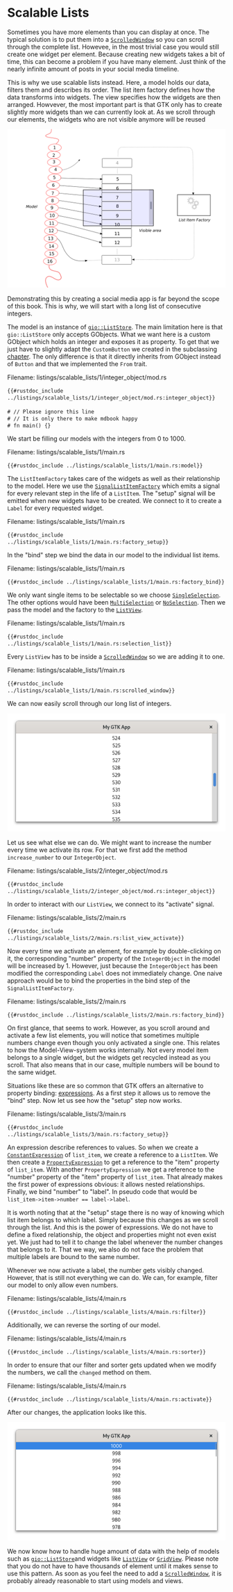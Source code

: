 # Scalable Lists

Sometimes you have more elements than you can display at once.
The typical solution is to put them into a [`ScrolledWindow`](../docs/gtk/struct.ScrolledWindow.html) so you can scroll through the complete list.
Howevee, in the most trivial case you would still create one widget per element.
Because creating new widgets takes a bit of time, this can become a problem if you have many element.
Just think of the nearly infinite amount of posts in your social media timeline.

This is why we use scalable lists instead.
Here, a model holds our data, filters them and describes its order.
The list item factory defines how the data transforms into widgets.
The view specifies how the widgets are then arranged.
Howvever, the most important part is that GTK only has to create slightly more widgets than we can currently look at.
As we scroll through our elements, the widgets who are not visible anymore will be reused 


<div style="text-align:center"><img src="img/scalable_lists_concept.png"/></div>

Demonstrating this by creating a social media app is far beyond the scope of this book.
This is why, we will start with a long list of consecutive integers.

The model is an instance of [`gio::ListStore`](https://gtk-rs.org/docs/gio/struct.ListStore.html).
The main limitation here is that `gio::ListStore` only accepts GObjects.
What we want here is a custom GObject which holds an integer and exposes it as property.
To get that we just have to slightly adapt the `CustomButton` we created in the subclassing [chapter](gobject_subclassing.html).
The only difference is that it directly inherits from GObject instead of `Button` and that we implemented the `From` trait.

<span class="filename">Filename: listings/scalable_lists/1/integer_object/mod.rs</span>

```rust,no_run
{{#rustdoc_include ../listings/scalable_lists/1/integer_object/mod.rs:integer_object}}

# // Please ignore this line
# // It is only there to make mdbook happy
# fn main() {}
```

We start be filling our models with the integers from 0 to 1000.

<span class="filename">Filename: listings/scalable_lists/1/main.rs</span>

```rust,no_run
{{#rustdoc_include ../listings/scalable_lists/1/main.rs:model}}
```

The `ListItemFactory` takes care of the widgets as well as their relationship to the model.
Here we use the [`SignalListItemFactory`](../docs/gtk4/struct.SignalListItemFactory.html) which emits a signal for every relevant step in the life of a `ListItem`.
The "setup" signal will be emitted when new widgets have to be created.
We connect to it to create a `Label` for every requested widget.

<span class="filename">Filename: listings/scalable_lists/1/main.rs</span>

```rust,no_run
{{#rustdoc_include ../listings/scalable_lists/1/main.rs:factory_setup}}
```

In the "bind" step we bind the data in our model to the individual list items.

<span class="filename">Filename: listings/scalable_lists/1/main.rs</span>

```rust,no_run
{{#rustdoc_include ../listings/scalable_lists/1/main.rs:factory_bind}}
```

We only want single items to be selectable so we choose [`SingleSelection`](../docs/gtk4/struct.SingleSelection.html).
The other options would have been [`MultiSelection`](../docs/gtk4/struct.MultiSelection.html) or [`NoSelection`](../docs/gtk4/struct.NoSelection.html).
Then we pass the model and the factory to the [`ListView`](../git/docs/gtk4/struct.ListView.html).

<span class="filename">Filename: listings/scalable_lists/1/main.rs</span>

```rust,no_run
{{#rustdoc_include ../listings/scalable_lists/1/main.rs:selection_list}}
```

Every `ListView` has to be inside a [`ScrolledWindow`](../docs/gtk/struct.ScrolledWindow.html) so we are adding it to one.

<span class="filename">Filename: listings/scalable_lists/1/main.rs</span>

```rust,no_run
{{#rustdoc_include ../listings/scalable_lists/1/main.rs:scrolled_window}}
```

We can now easily scroll through our long list of integers.

<div style="text-align:center"><img src="img/scalable_lists_demo_1.png"/></div>

Let us see what else we can do.
We might want to increase the number every time we activate its row.
For that we first add the method `increase_number` to our `IntegerObject`.

<span class="filename">Filename: listings/scalable_lists/2/integer_object/mod.rs</span>

```rust,no_run
{{#rustdoc_include ../listings/scalable_lists/2/integer_object/mod.rs:integer_object}}
```

In order to interact with our `ListView`, we connect to its "activate" signal.

<span class="filename">Filename: listings/scalable_lists/2/main.rs</span>

```rust,no_run
{{#rustdoc_include ../listings/scalable_lists/2/main.rs:list_view_activate}}
```

Now every time we activate an element, for example by double-clicking on it, the corresponding "number" property of the `IntegerObject` in the model will be increased by 1.
However, just because the `IntegerObject` has been modified the corresponding `Label` does not immediately change.
One naive approach would be to bind the properties in the bind step of the `SignalListItemFactory`.

<span class="filename">Filename: listings/scalable_lists/2/main.rs</span>

```rust,no_run
{{#rustdoc_include ../listings/scalable_lists/2/main.rs:factory_bind}}
```

On first glance, that seems to work.
However, as you scroll around and activate a few list elements, you will notice that sometimes multiple numbers change even though you only activated a single one.
This relates to how the Model-View-system works internally.
Not every model item belongs to a single widget, but the widgets get recycled instead as you scroll.
That also means that in our case, multiple numbers will be bound to the same widget.

Situations like these are so common that GTK offers an alternative to property binding: [expressions](../git/docs/gtk4/struct.Expression.html).
As a first step it allows us to remove the "bind" step.
Now let us see how the "setup" step now works.

<span class="filename">Filename: listings/scalable_lists/3/main.rs</span>

```rust,no_run
{{#rustdoc_include ../listings/scalable_lists/3/main.rs:factory_setup}}
```

An expression describe references to values.
So when we create a [`ConstantExpression`](../git/docs/gtk4/struct.ConstantExpression.html) of `list_item`, we create a reference to a `ListItem`.
We then create a [`PropertyExpression`](../git/docs/gtk4/struct.PropertyExpression.html) to get a reference to the "item" property of `list_item`.
With another `PropertyExpression` we get a reference to the "number" property of the "item" property of `list_item`.
That already makes the first power of expressions obvious: it allows nested relationships.
Finally, we bind "number" to "label".
In pseudo code that would be `list_item->item->number == label->label`.

It is worth noting that at the "setup" stage there is no way of knowing which list item belongs to which label.
Simply because this changes as we scroll through the list.
And this is the power of expressions.
We do not have to define a fixed relationship, the object and properties might not even exist yet.
We just had to tell it to change the label whenever the number changes that belongs to it.
That we way, we also do not face the problem that multiple labels are bound to the same number.

Whenever we now activate a label, the number gets visibly changed.
However, that is still not everything we can do.
We can, for example, filter our model to only allow even numbers.

<span class="filename">Filename: listings/scalable_lists/4/main.rs</span>

```rust,no_run
{{#rustdoc_include ../listings/scalable_lists/4/main.rs:filter}}
```

Additionally, we can reverse the sorting of our model.

<span class="filename">Filename: listings/scalable_lists/4/main.rs</span>

```rust,no_run
{{#rustdoc_include ../listings/scalable_lists/4/main.rs:sorter}}
```

In order to ensure that our filter and sorter gets updated when we modify the numbers, we call the `changed` method on them.

<span class="filename">Filename: listings/scalable_lists/4/main.rs</span>

```rust,no_run
{{#rustdoc_include ../listings/scalable_lists/4/main.rs:activate}}
```

After our changes, the application looks like this.

<div style="text-align:center"><img src="img/scalable_lists_demo_2.png"/></div>


We now know how to handle huge amount of data with the help of models such as [`gio::ListStore`](http://gtk-rs.org/docs/gio/struct.ListStore.html)and widgets like [`ListView`](../git/docs/gtk4/struct.ListView.html) or [`GridView`](../git/docs/gtk4/struct.GridView.html).
Please note that you do not have to have thousands of element until it makes sense to use this pattern.
As soon as you feel the need to add a [`ScrolledWindow`](../docs/gtk/struct.ScrolledWindow.html), it is probably already reasonable to start using models and views.
